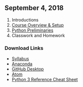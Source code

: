 ## September 4, 2018
1. Introductions
2. [Course Overview & Setup](../Slides/L0_Course_Introduction.pdf)
3. [Python Preliminaries](../Slides/L1_Python_Preliminaries.slides.html)
4. Classwork and Homework

### Download Links
* [Syllabus](../Syllabus.md)
* [Anaconda](https://www.anaconda.com)
* [GitHub Desktop](https://desktop.github.com)
* [Atom](https://atom.io)
* [Python 3 Reference Cheat Sheet](../Downloads/Python3_reference_cheat_sheet.pdf)
